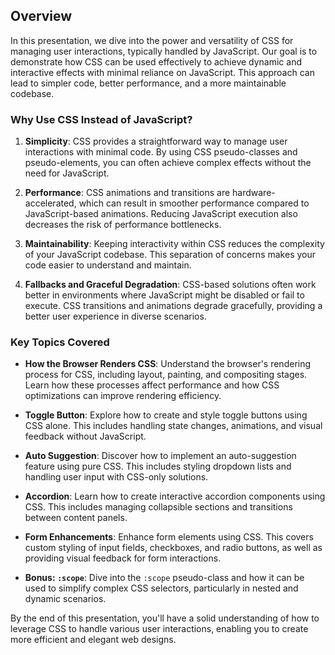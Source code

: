 ## Overview

In this presentation, we dive into the power and versatility of CSS for managing user interactions, typically handled by JavaScript. Our goal is to demonstrate how CSS can be used effectively to achieve dynamic and interactive effects with minimal reliance on JavaScript. This approach can lead to simpler code, better performance, and a more maintainable codebase.

### Why Use CSS Instead of JavaScript?

1. **Simplicity**: CSS provides a straightforward way to manage user interactions with minimal code. By using CSS pseudo-classes and pseudo-elements, you can often achieve complex effects without the need for JavaScript.

2. **Performance**: CSS animations and transitions are hardware-accelerated, which can result in smoother performance compared to JavaScript-based animations. Reducing JavaScript execution also decreases the risk of performance bottlenecks.

3. **Maintainability**: Keeping interactivity within CSS reduces the complexity of your JavaScript codebase. This separation of concerns makes your code easier to understand and maintain.

4. **Fallbacks and Graceful Degradation**: CSS-based solutions often work better in environments where JavaScript might be disabled or fail to execute. CSS transitions and animations degrade gracefully, providing a better user experience in diverse scenarios.

### Key Topics Covered

- **How the Browser Renders CSS**: Understand the browser's rendering process for CSS, including layout, painting, and compositing stages. Learn how these processes affect performance and how CSS optimizations can improve rendering efficiency.

- **Toggle Button**: Explore how to create and style toggle buttons using CSS alone. This includes handling state changes, animations, and visual feedback without JavaScript.

- **Auto Suggestion**: Discover how to implement an auto-suggestion feature using pure CSS. This includes styling dropdown lists and handling user input with CSS-only solutions.

- **Accordion**: Learn how to create interactive accordion components using CSS. This includes managing collapsible sections and transitions between content panels.

- **Form Enhancements**: Enhance form elements using CSS. This covers custom styling of input fields, checkboxes, and radio buttons, as well as providing visual feedback for form interactions.

- **Bonus: `:scope`**: Dive into the `:scope` pseudo-class and how it can be used to simplify complex CSS selectors, particularly in nested and dynamic scenarios.

By the end of this presentation, you'll have a solid understanding of how to leverage CSS to handle various user interactions, enabling you to create more efficient and elegant web designs.


